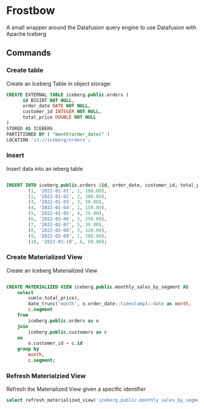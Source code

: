 # Frostbow

A small wrapper around the Datafusion query engine to use Datafusion with Apache Iceberg

## Commands

### Create table

Create an Iceberg Table in object storage:

```sql
CREATE EXTERNAL TABLE iceberg.public.orders (
      id BIGINT NOT NULL,
      order_date DATE NOT NULL,
      customer_id INTEGER NOT NULL,
      total_price DOUBLE NOT NULL
)
STORED AS ICEBERG
PARTITIONED BY ( "month(order_date)" )
LOCATION 's3://iceberg/orders';
```

### Insert

Insert data into an ieberg table

```sql

INSERT INTO iceberg.public.orders (id, order_date, customer_id, total_price) VALUES 
        (1, '2022-01-01', 1, 100.00),
        (2, '2022-01-02', 2, 200.00),
        (3, '2022-01-03', 3, 50.00),
        (4, '2022-01-04', 1, 150.00),
        (5, '2022-02-05', 4, 75.00),
        (6, '2022-02-06', 2, 250.00),
        (7, '2022-02-07', 5, 30.00),
        (8, '2022-02-08', 3, 120.00),
        (9, '2022-02-09', 1, 180.00),
        (10, '2022-03-10', 6, 60.00);
```

### Create Materialized View

Create an Iceberg Materialized View

```sql

CREATE MATERIALIZED VIEW iceberg.public.monthly_sales_by_segment AS 
    select 
        sum(o.total_price), 
        date_trunc('month', o.order_date::timestamp)::date as month,
        c.segment
    from 
        iceberg.public.orders as o
    join
        iceberg.public.customers as c
    on
        o.customer_id = c.id
    group by 
        month,
        c.segment;

```

### Refresh Materialzied View

Refresh the Materialized View given a specific identifier

```sql
select refresh_materialized_view('iceberg.public.monthly_sales_by_segment');
```
